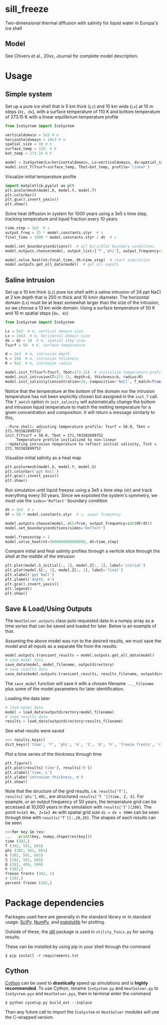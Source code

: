 # sill_freeze
Two-dimensional thermal diffusion with salinity for liquid water in Europa's ice shell

## Model
See Chivers et al., 20xx, Journal for complete model description.

# Usage
## Simple system
Set up a pure ice shell that is 5 km thick (`Lz`) and 10 km wide (`Lx`) at 10 m steps (`dz, dx`), with a surface 
temperature of 110 K and bottom temperature of 273.15 K with a linear equilibrium temperature profile
```python
from IceSystem import IceSystem

verticaldomain = 5e3 # m
horizontaldomain = 10e3 # m
spatial_size = 10 # m
surface_temp = 110. # K
bot_temp = 273.15 # K

model = IceSystem(Lx=horizontaldomain, Lz=verticaldomain, dx=spatial_size, dz=spatial_size)
model.init_T(Tsurf=surface_temp, Tbot=bot_temp, profile='linear')
```

Visualize initial temperature profile
```python
import matplotlib.pyplot as plt
plt.pcolormesh(model.X, model.Y, model.T)
plt.colorbar()
plt.gca().invert_yaxis()
plt.show()
```

Solve heat diffusion in system for 1000 years using a 3e5 s time step, tracking temperature and liquid fraction every
 10 years
```python
time_step = 3e5  # s
output_freq = 25 * model.constants.styr  # s
final_time = 1000 * model.constants.styr / dt  # s

model.set_boundaryconditions()  # all Dirichlet boundary conditions
model.outputs.choose(model, output_list=['T','phi'], output_frequency=int(output_freq/dt))

model.solve_heat(nt=final_time, dt=time_step)  # start simulation
model.outputs.get_all_data(model)  # get all ouputs
```

## Saline intrusion
Set up a 10 km thick (`Lz`) pure ice shell with a saline intrusion of 34 ppt NaCl at 2 km depth that is 250 m thick and 
10 kmin  diameter. 
The horizontal domain (`Lx`) must be at least somewhat larger than the size of the intrusion, so we choose a 13 km wide 
domain. Using a surface temperature of 50 K and 10 m spatial steps (`dx, dz`)
```python
from IceSystem import IceSystem

Lz = 5e3  # m, vertical domain size
Lx = 13e3  # m, horizontal domain size
dx = dz = 10  # m, spatial step size
Tsurf = 50  # K, surface temperature

d = 2e3  # m, intrusion depth
h = 250  # m, intrusion thickness
R = 5e3  # m, intrusion radius

model.init_T(Tsurf=Tsurf, Tbot=273.15)  # initialize temperature profile
model.init_intrusion(T=273.15, depth=d, thickness=h, radius=R)
model.init_salinity(concentration=34, composition='NaCl', T_match=True)
```
Notice that the temperature at the bottom of the domain nor the intrusion temperature has not been explicitly chosen 
but assigned
 in the `init_T` 
call. The `T_match` option in `init_salinity` will automatically change the bottom and intrusion liquid temperature to 
match the melting temperature for a given concentration and composition. It will return a message similarly to this,
```
--Pure shell; adjusting temperature profile: Tsurf = 50.0, Tbot = 271.703382899752
init_T(Tsurf = 50.0, Tbot = 271.703382899752
	 Temperature profile initialized to non-linear
--Updating intrusion temperature to reflect initial salinity, Tint = 271.703382899752
```

Visualize initial salinity as a heat map
```python
plt.pcolormesh(model.X, model.Y, model.S)
plt.colorbar('ppt NaCl')
plt.gca().invert_yaxis()
plt.show()
```

Run simulation until liquid freezes using a 3e5 s time step (`dt`) and track everything every 50 years. Since we 
exploited the system's symmetry, we must use the `sides='Reflect'` boundary condition
```python
dt = 3e5  # s
OF = 50 * model.constants.styr  # s, ouput frequency

model.outputs.choose(model, all=True, output_frequency=int(OF/dt))
model.set_boundaryconditions(sides='Reflect')

model.freezestop = 1
model.solve_heat(nt=5000000000000000, dt=time_step)
```

Compare initial and final salinity profiles through a verticle slice through the shell at the middle of the intrusion
```python
plt.plot(model.S_initial[:, 1], model.Z[:, 1], label='initial')
plt.plot(model.S[:, 1], model.Z[:, 1], label='final')
plt.xlabel('ppt NaCl')
plt.ylabel('depth, m')
plt.gca().invert_yaxis()
plt.legend()
plt.show()
```

## Save & Load/Using Outputs
The `HeatSolver.outputs` class puts requested data in a numpy array as a time series that can be saved and loaded for
 later. Below is an example of that.
 
 Assuming the above model was run to the desired results, we must save the model and all inputs  as a separate file
  from the results. 
```python
model.outputs.transient_results = model.outputs.get_all_data(model)
# save model data
save_data(model, model_filename, outputdirectory)
# save results data
save_data(model.outputs.transient_results, results_filename, outputdirectory)
```
The `save_model` function will save it with a chosen filename `..._filename` plus some of the model parameters for
 later identification.

Loading the data later
```python
# load model data
model = load_data(outputdirectory+model_filename)
# load results data
results = load_data(outputdirectory+results_filename)
```
See what results were saved
```python
>>> results.keys()
dict_keys(['time', 'T', 'phi', 'k', 'S', 'Q', 'h', 'freeze fronts', 'r', 'percent frozen'])
```
Plot a time series of the thickness through time
```python
plt.figure()
plt.plot(results['time'], results['h'])
plt.xlabel('time, s')
plt.ylabe('intrusion thickness, m')
plt.show()
```
Note that the structure of the grid results, i.e. `results['T'], results['phi']`, etc., are structured `results['T
'][time, Z, X]`. For example, or an output frequency of 50 years, the temperature grid can be accessed at 10,000
 years in the simulation with `results['T'][200]`. The point `X=1e3 #m, Z=1e3 #m` with spatial grid size `dz = dx = 50#m` can be
  seen through time with `results['T'][:,20,20]`. The shapes of each results can be seen
```python
>>>for key in res:
...   print(key, numpy.shape(res[key]))
time (382,)
T (382, 501, 601)
phi (382, 501, 601)
k (382, 501, 601)
S (382, 501, 601)
Q (382, 499, 599)
h (382,)
freeze fronts (382, 2)
r (382,)
percent frozen (382,)
```


# Package dependencies
Packages used here are generally in the standard library or in standard usage: [SciPy](https://www.scipy.org/), 
[NumPy](https://www.numpy.org/), and [matplotlib](https://matplotlib.org/) for plotting. 

Outside of these, the [dill](https://pypi.org/project/dill/) package is used in `utility_funcs.py` for saving results.

These can be installed by using pip in your shell through the command
```
$ pip install -r requirements.txt
```

## Cython 
[Cython](https://cython.org/) can be used to <b>drastically</b> speed up simulations and is <b>highly recommended</b>.
 To use Cython, rename 
`IceSystem.py` and 
`HeatSolver.py` to `IceSystem.pyx` and `HeatSolver.pyx`, then in terminal enter the command
```
$ python cysetup.py build_ext --inplace
```
Then any future call to import the `IceSystem` or `HeatSolver` modules will use the C-wrapped version. 
